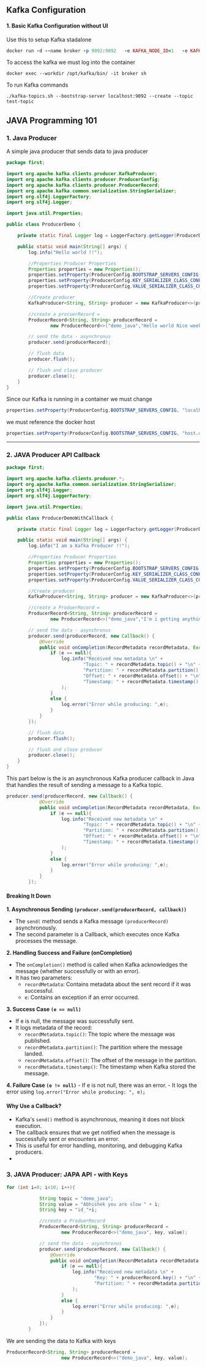## Kafka Configuration 

#### 1. Basic Kafka Configuration without UI 

Use this to setup Kafka stadalone 
```ruby
docker run -d --name broker -p 9092:9092   -e KAFKA_NODE_ID=1   -e KAFKA_PROCESS_ROLES=broker,controller   -e KAFKA_LISTENERS=PLAINTEXT://:9092,CONTROLLER://:9093   -e KAFKA_ADVERTISED_LISTENERS=PLAINTEXT://host.docker.internal:9092   -e KAFKA_CONTROLLER_LISTENER_NAMES=CONTROLLER   -e KAFKA_LISTENER_SECURITY_PROTOCOL_MAP=CONTROLLER:PLAINTEXT,PLAINTEXT:PLAINTEXT   -e KAFKA_CONTROLLER_QUORUM_VOTERS=1@localhost:9093   -e KAFKA_LOG_DIRS=/tmp/kraft-combined-logs   -e KAFKA_OFFSETS_TOPIC_REPLICATION_FACTOR=1   apache/kafka:latest

```
To access the kafka we must log into the container 

```shell
docker exec --workdir /opt/kafka/bin/ -it broker sh
```
To run Kafka commands 
```shell
./kafka-topics.sh --bootstrap-server localhost:9092 --create --topic test-topic
```

## JAVA Programming 101 

### 1. Java Producer
A simple java producer that sends data to java producer 
```java
package first;

import org.apache.kafka.clients.producer.KafkaProducer;
import org.apache.kafka.clients.producer.ProducerConfig;
import org.apache.kafka.clients.producer.ProducerRecord;
import org.apache.kafka.common.serialization.StringSerializer;
import org.slf4j.LoggerFactory;
import org.slf4j.Logger;

import java.util.Properties;

public class ProducerDemo {

    private static final Logger log = LoggerFactory.getLogger(ProducerDemo.class.getSimpleName());

    public static void main(String[] args) {
        log.info("Hello world !!");

        //Properties Producer Properties
        Properties properties = new Properties();
        properties.setProperty(ProducerConfig.BOOTSTRAP_SERVERS_CONFIG, "host.docker.internal:9092");
        properties.setProperty(ProducerConfig.KEY_SERIALIZER_CLASS_CONFIG, StringSerializer.class.getName());
        properties.setProperty(ProducerConfig.VALUE_SERIALIZER_CLASS_CONFIG, StringSerializer.class.getName());

        //Create producer
        KafkaProducer<String, String> producer = new KafkaProducer<>(properties);

        //create a procuerRecord =
        ProducerRecord<String, String> producerRecord =
                new ProducerRecord<>("demo_java","Hello world Nice weekend");

        // send the data - asynchronus
        producer.send(producerRecord);

        // flush data
        producer.flush();

        // flush and close producer
        producer.close();
    }
}
```

Since our Kafka is running in a container we must change 

```java
properties.setProperty(ProducerConfig.BOOTSTRAP_SERVERS_CONFIG, "localhost:9092");
```
we must reference the docker host 

```java
properties.setProperty(ProducerConfig.BOOTSTRAP_SERVERS_CONFIG, "host.docker.internal:9092");
```

---
### 2. JAVA Producer API Callback 
```java
package first;

import org.apache.kafka.clients.producer.*;
import org.apache.kafka.common.serialization.StringSerializer;
import org.slf4j.Logger;
import org.slf4j.LoggerFactory;

import java.util.Properties;

public class ProducerDemoWithCallback {

    private static final Logger log = LoggerFactory.getLogger(ProducerDemoWithCallback.class.getSimpleName());

    public static void main(String[] args) {
        log.info("I am a Kafka Producer !!");

        //Properties Producer Properties
        Properties properties = new Properties();
        properties.setProperty(ProducerConfig.BOOTSTRAP_SERVERS_CONFIG, "host.docker.internal:9092");
        properties.setProperty(ProducerConfig.KEY_SERIALIZER_CLASS_CONFIG, StringSerializer.class.getName());
        properties.setProperty(ProducerConfig.VALUE_SERIALIZER_CLASS_CONFIG, StringSerializer.class.getName());

        //Create producer
        KafkaProducer<String, String> producer = new KafkaProducer<>(properties);

        //create a ProduerRecord =
        ProducerRecord<String, String> producerRecord =
                new ProducerRecord<>("demo_java","I'm i getting anything out of this : (");

        // send the data - asynchronus
        producer.send(producerRecord, new Callback() {
            @Override
            public void onCompletion(RecordMetadata recordMetadata, Exception e) {
                if (e == null){
                    log.info("Received new metadata \n" +
                            "Topic: " + recordMetadata.topic() + "\n" +
                            "Partition: " + recordMetadata.partition() + "\n" +
                            "Offset: " + recordMetadata.offset() + "\n" +
                            "Timestamp: " + recordMetadata.timestamp()
                    );
                }
                else {
                    log.error("Error while producing: ",e);
                }
            }
        });

        // flush data
        producer.flush();

        // flush and close producer
        producer.close();
    }
}
```

This part below is the is an asynchronous Kafka producer callback in Java that handles the result of sending a message to a Kafka topic.
```java
producer.send(producerRecord, new Callback() {
            @Override
            public void onCompletion(RecordMetadata recordMetadata, Exception e) {
                if (e == null){
                    log.info("Received new metadata \n" +
                            "Topic: " + recordMetadata.topic() + "\n" +
                            "Partition: " + recordMetadata.partition() + "\n" +
                            "Offset: " + recordMetadata.offset() + "\n" +
                            "Timestamp: " + recordMetadata.timestamp()
                    );
                }
                else {
                    log.error("Error while producing: ",e);
                }
            }
        });
```
#### Breaking It Down
**1. Asynchronous Sending `(producer.send(producerRecord, callback))`**
- The `send(` method sends a Kafka message `(producerRecord)` asynchronously.
- The second parameter is a Callback, which executes once Kafka processes the message.

**2. Handling Success and Failure (onCompletion)**
- The `onCompletion()` method is called when Kafka acknowledges the message (whether successfully or with an error).
- It has two parameters:
    - `recordMetadata`: Contains metadata about the sent record if it was successful.
    - `e`: Contains an exception if an error occurred.

**3. Success Case `(e == null)`**
- If e is null, the message was successfully sent.
- It logs metadata of the record:
    - `recordMetadata.topic()`: The topic where the message was published.
    - `recordMetadata.partition()`: The partition where the message landed.
    - `recordMetadata.offset()`: The offset of the message in the partition.
    - `recordMetadata.timestamp()`: The timestamp when Kafka stored the message.

**4. Failure Case `(e != null)`**
    - If e is not null, there was an error.
    - It logs the error using `log.error("Error while producing: ", e);`

#### Why Use a Callback?
- Kafka's `send()` method is asynchronous, meaning it does not block execution.
- The callback ensures that we get notified when the message is successfully sent or encounters an error.
- This is useful for error handling, monitoring, and debugging Kafka producers.
- 

### 3. JAVA Producer: JAPA API - with Keys

```java
for (int i=0; i<10; i++){

            String topic = "demo_java";
            String value = "Abhishek you are slow " + i;
            String key = "id_"+i;

            //create a ProduerRecord
            ProducerRecord<String, String> producerRecord =
                    new ProducerRecord<>("demo_java", key, value);

            // send the data - asynchronus
            producer.send(producerRecord, new Callback() {
                @Override
                public void onCompletion(RecordMetadata recordMetadata, Exception e) {
                    if (e == null){
                        log.info("Received new metadata \n" +
                                "Key: " + producerRecord.key() + "\n" +
                                "Partition: " + recordMetadata.partition() + "\n"
                        );
                    }
                    else {
                        log.error("Error while producing: ",e);
                    }
                }
            });
        }
```
We are sending the data to Kafka with keys 
```java
ProducerRecord<String, String> producerRecord =
                    new ProducerRecord<>("demo_java", key, value);
```
